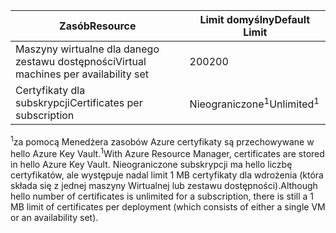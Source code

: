 | <span data-ttu-id="6927b-101">Zasób</span><span class="sxs-lookup"><span data-stu-id="6927b-101">Resource</span></span> | <span data-ttu-id="6927b-102">Limit domyślny</span><span class="sxs-lookup"><span data-stu-id="6927b-102">Default Limit</span></span> |
| --- | --- |
| <span data-ttu-id="6927b-103">Maszyny wirtualne dla danego zestawu dostępności</span><span class="sxs-lookup"><span data-stu-id="6927b-103">Virtual machines per availability set</span></span> | <span data-ttu-id="6927b-104">200</span><span class="sxs-lookup"><span data-stu-id="6927b-104">200</span></span> |
| <span data-ttu-id="6927b-105">Certyfikaty dla subskrypcji</span><span class="sxs-lookup"><span data-stu-id="6927b-105">Certificates per subscription</span></span> |<span data-ttu-id="6927b-106">Nieograniczone<sup>1</sup></span><span class="sxs-lookup"><span data-stu-id="6927b-106">Unlimited<sup>1</sup></span></span> |

<span data-ttu-id="6927b-107"><sup>1</sup>za pomocą Menedżera zasobów Azure certyfikaty są przechowywane w hello Azure Key Vault.</span><span class="sxs-lookup"><span data-stu-id="6927b-107"><sup>1</sup>With Azure Resource Manager, certificates are stored in hello Azure Key Vault.</span></span> <span data-ttu-id="6927b-108">Nieograniczone subskrypcji ma hello liczbę certyfikatów, ale występuje nadal limit 1 MB certyfikaty dla wdrożenia (która składa się z jednej maszyny Wirtualnej lub zestawu dostępności).</span><span class="sxs-lookup"><span data-stu-id="6927b-108">Although hello number of certificates is unlimited for a subscription, there is still a 1 MB limit of certificates per deployment (which consists of either a single VM or an availability set).</span></span>

